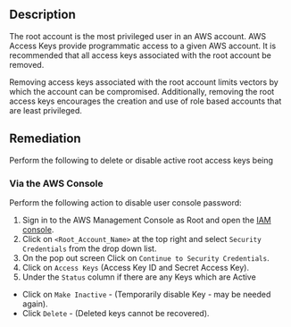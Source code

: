 ## Description

The root account is the most privileged user in an AWS account. AWS Access Keys provide programmatic access to a given AWS account. It is recommended that all access keys associated with the root account be removed.

Removing access keys associated with the root account limits vectors by which the account can be compromised. Additionally, removing the root access keys encourages the creation and use of role based accounts that are least privileged.

## Remediation

Perform the following to delete or disable active root access keys being

### Via the AWS Console

Perform the following action to disable user console password:

1. Sign in to the AWS Management Console as Root and open the [IAM console](https://console.aws.amazon.com/iam/).
2. Click on `<Root_Account_Name>` at the top right and select `Security Credentials` from the drop down list.
3. On the pop out screen Click on `Continue to Security Credentials`.
4. Click on `Access Keys` (Access Key ID and Secret Access Key).
5. Under the `Status` column if there are any Keys which are Active
- Click on `Make Inactive` - (Temporarily disable Key - may be needed again).
- Click `Delete` - (Deleted keys cannot be recovered).
